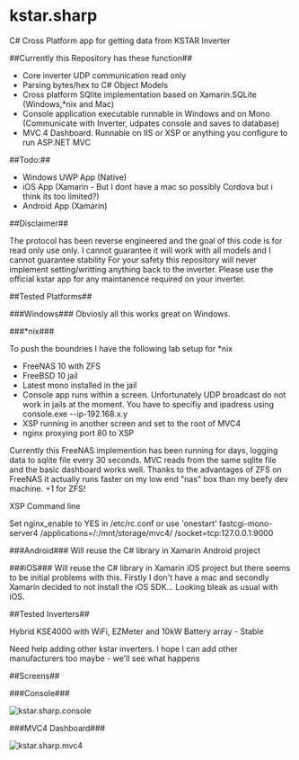 # kstar.sharp
C# Cross Platform app for getting data from KSTAR Inverter

##Currently this Repository has these function##

 - Core inverter UDP communication read only
 - Parsing bytes/hex to C# Object Models
 - Cross platform SQlite implementation based on Xamarin.SQLite (Windows,*nix and Mac)
 - Console application executable runnable in Windows and on Mono (Communicate with Inverter, udpates console and saves to database)
 - MVC 4 Dashboard. Runnable on IIS or XSP or anything you configure to run ASP.NET MVC
 
##Todo:##
 
 - Windows UWP App (Native)
 - iOS App (Xamarin - But I dont have a mac so possibly Cordova but i think its too limited?)
 - Android App (Xamarin)
 
##Disclaimer##

The protocol has been reverse engineered and the goal of this code is for read only use only. 
I cannot guarantee it will work with all models and I cannot guarantee stability
For your safety this repository will never implement setting/writting anything back to the inverter.
Please use the official kstar app for any maintanence required on your inverter.


##Tested Platforms##

###Windows###
Obviosly all this works great on Windows.

###*nix###

To push the boundries I have the following lab setup for *nix
 - FreeNAS 10 with ZFS
 - FreeBSD 10 jail
 - Latest mono installed in the jail
 - Console app runs within a screen. Unfortunately UDP broadcast do not work in jails at the moment. You have to specifiy and ipadress using console.exe --ip-192.168.x.y
 - XSP running in another screen and set to the root of MVC4
 - nginx proxying port 80 to XSP

Currently this FreeNAS implemention has been running for days, logging data to sqlite file every 30 seconds. MVC reads from the same sqlite file and the basic dashboard works well. Thanks to the advantages of ZFS on FreeNAS it actually runs faster on my low end "nas" box than my beefy dev machine. +1 for ZFS!

XSP Command line

Set nginx_enable to YES in /etc/rc.conf  or use 'onestart'
fastcgi-mono-server4 /applications=/:/mnt/storage/mvc4/ /socket=tcp:127.0.0.1:9000


###Android###
Will reuse the C# library in Xamarin Android project

###iOS###
Will reuse the C# library in Xamarin iOS project but there seems to be initial problems with this. Firstly I don't have a mac and secondly Xamarin decided to not install the iOS SDK... Looking bleak as usual with iOS.


##Tested Inverters##

Hybrid KSE4000 with WiFi, EZMeter and 10kW Battery array - Stable

Need help adding other kstar inverters.
I hope I can add other manufacturers too maybe - we'll see what happens

##Screens##

###Console###

![kstar.sharp.console](http://i.imgur.com/k97oYF6.png "kstar.sharp.console in Jail")

###MVC4 Dashboard###

![kstar.sharp.mvc4](http://i.imgur.com/s0fUrq1.png "kstar.sharp.mvc4 in Jail")




